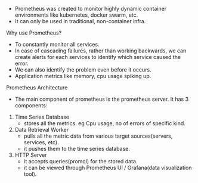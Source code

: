 * Prometheus was created to monitor highly dynamic container environments like kubernetes, docker swarm, etc.
* It can only be used in traditional, non-container infra.

Why use Prometheus?
* To constantly monitor all services.
* In case of cascading failures, rather than working backwards, we can create alerts for each services to identify which service caused the error.
* We can also identify the problem even before it occurs.
* Application metrics like memory, cpu usage spiking up.


Prometheus Architecture

* The main component of prometheus is the prometheus server. It has 3 components:
1. Time Series Database
    * stores all the metrics. eg Cpu usage, no of errors of specific kind.
2. Data Retrieval Worker
    * pulls all the metric data from various target sources(servers, services, etc).
    * it pushes them to the time series database.
3. HTTP Server
    * it accepts queries(promql) for the stored data.
    * it can be viewed through Prometheus UI / Grafana(data visualization tool).